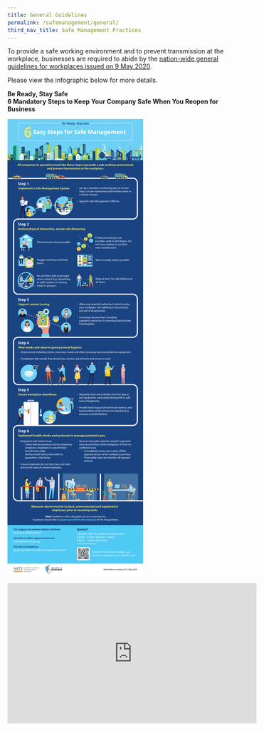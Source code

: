 ```yaml
---
title: General Guidelines
permalink: /safemanagement/general/
third_nav_title: Safe Management Practices
---
```


To provide a safe working environment and to prevent transmission at the workplace, businesses are required to abide by the <a href = "https://www.mom.gov.sg/covid-19/requirements-for-safe-management-measures">nation-wide general guidelines for workplaces issued on 9 May 2020</a>.

Please view the infographic below for more details.


**Be Ready, Stay Safe**<br>
**6 Mandatory Steps to Keep Your Company Safe When You Reopen for Business**

[![Safe Management Practices](/images/safemanagement.jpg)](/safemanagement/general/)


<iframe width="560" height="315" src="https://www.youtube.com/embed/Gu1w_Yz21JE" frameborder="0" allow="accelerometer; autoplay; encrypted-media; gyroscope; picture-in-picture" allowfullscreen></iframe>